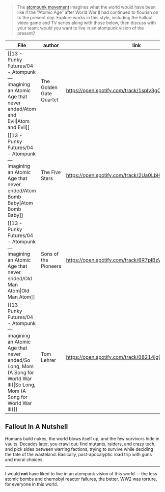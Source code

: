 > The [atompunk movement](https://www.aesdes.org/2024/01/24/atompunk/) imagines what the world would have been like if the “Atomic Age” after World War II had continued to flourish on to the present day. Explore works in this style, including the Fallout video game and TV series along with those below, then discuss with your team: would you want to live in an atompunk vision of the present?

| File                                                                                                                                                                | author                  | link                                                  | created |
| ------------------------------------------------------------------------------------------------------------------------------------------------------------------- | ----------------------- | ----------------------------------------------------- | ------- |
| [[13 - Punky Futures/04 - Atompunk — imagining an Atomic Age that never ended/Atom and Evil\|Atom and Evil]]                                                     | The Golden Gate Quartet | https://open.spotify.com/track/1splv3gChYOkaWDt0wVPlu | 1946    |
| [[13 - Punky Futures/04 - Atompunk — imagining an Atomic Age that never ended/Atom Bomb Baby\|Atom Bomb Baby]]                                                   | The Five Stars          | https://open.spotify.com/track/2Ua0LbHaSRmtvEsRHr9WR8 | 1957    |
| [[13 - Punky Futures/04 - Atompunk — imagining an Atomic Age that never ended/Old Man Atom\|Old Man Atom]]                                                       | Sons of the Pioneers    | https://open.spotify.com/track/6R7pIBzW8eSivATdPpepJa | 1945    |
| [[13 - Punky Futures/04 - Atompunk — imagining an Atomic Age that never ended/So Long, Mom (A Song for World War III)\|So Long, Mom (A Song for World War III)]] | Tom Lehrer              | https://open.spotify.com/track/08214jgGZwnJDinnuclsEL | 1965    |


## Fallout In A Nutshell

Humans build nukes, the world blows itself up, and the few survivors hide in vaults. Decades later, you crawl out, find mutants, raiders, and crazy tech, and pick sides between warring factions, trying to survive while deciding the fate of the wasteland. Basically, post-apocalyptic road trip with guns and moral choices.

---

I would **not** have liked to live in an atompunk vision of this world — the less atomic bombs and chernobyl reactor failures, the better. WW2 was torture, for everyone in this world.
